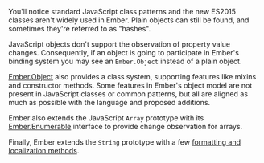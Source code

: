 You'll notice standard JavaScript class patterns and the new ES2015
classes aren't widely used in Ember. Plain objects can still be found,
and sometimes they're referred to as "hashes".

JavaScript objects don't support the observation of property value changes.
Consequently, if an object is going to participate in Ember's binding
system you may see an `Ember.Object` instead of a plain object.

[Ember.Object](https://api.emberjs.com/ember/2.17/modules/@ember%2Fobject) also provides a class system, supporting features like mixins
and constructor methods. Some features in Ember's object model are not present in
JavaScript classes or common patterns, but all are aligned as much as possible
with the language and proposed additions.

Ember also extends the JavaScript `Array` prototype with its
[Ember.Enumerable](https://api.emberjs.com/classes/Ember.Enumerable.html) interface to provide change observation for arrays.

Finally, Ember extends the `String` prototype with a few [formatting and
localization methods](https://api.emberjs.com/ember/2.17/classes/String).
